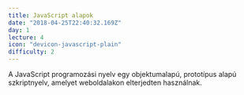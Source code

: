 ```yaml
---
title: JavaScript alapok
date: "2018-04-25T22:40:32.169Z"
day: 1
lecture: 4
icon: "devicon-javascript-plain"
difficulty: 2
---
```



A JavaScript programozási nyelv egy objektumalapú, prototípus alapú szkriptnyelv, amelyet weboldalakon elterjedten használnak.
